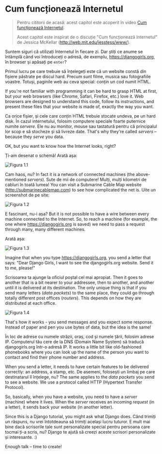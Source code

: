 # Cum funcționează Internetul

> Pentru cititorii de acasă: acest capitol este acoperit în video [Cum funcționează Internetul](https://www.youtube.com/watch?v=oM9yAA09wdc).
> 
> Acest capitol este inspirat de o discuție "Cum funcționează Internetul" de Jessica McKellar (http://web.mit.edu/jesstess/www/).

Suntem siguri că utilizați Internetul în fiecare zi. Dar știți ce anume se întâmplă când voi întroduceți o adresă, de exemplu, https://djangogirls.org, în browser și apăsați pe `enter`?

Primul lucru pe care trebuie să înțelegeți este că un website constă din fișiere păstrate pe discul hard. Precum sunt filme, musica sau fotografiile voastre. Totuși, paginile web au ceva special: conțin un cod numit HTML.

If you're not familiar with programming it can be hard to grasp HTML at first, but your web browsers (like Chrome, Safari, Firefox, etc.) love it. Web browsers are designed to understand this code, follow its instructions, and present these files that your website is made of, exactly the way you want.

Ca orice fișier, și cele care conțin HTML trebuie stocate undeva, pe un hard disk. În cazul internetului, folosim computere speciale foarte puternice numite *servere*. Ele nu au monitor, mouse sau tastatură pentru că principalul lor scop e să stocheze și să livreze date. That's why they're called *servers* – because they *serve* you data.

OK, but you want to know how the Internet looks, right?

Ți-am desenat o schemă! Arată așa:

![Figura 1.1](images/internet_1.png)

Cam haos, nu? In fact it is a network of connected machines (the above-mentioned *servers*). Sute de mii de computere! Mulți, mulți kilometri de cabluri în toată lumea! You can visit a Submarine Cable Map website (http://submarinecablemap.com) to see how complicated the net is. Uite un screenshot de pe site:

![Figura 1.2](images/internet_3.png)

E fascinant, nu-i așa? But it is not possible to have a wire between every machine connected to the Internet. So, to reach a machine (for example, the one where https://djangogirls.org is saved) we need to pass a request through many, many different machines.

Arată așa:

![Figura 1.3](images/internet_2.png)

Imagine that when you type https://djangogirls.org, you send a letter that says: "Dear Django Girls, I want to see the djangogirls.org website. Send it to me, please!"

Scrisoarea ta ajunge la oficiul poștal cel mai apropiat. Then it goes to another that is a bit nearer to your addressee, then to another, and another until it is delivered at its destination. The only unique thing is that if you send many letters (*data packets*) to the same place, they could go through totally different post offices (*routers*). This depends on how they are distributed at each office.

![Figura 1.4](images/internet_4.png)

That's how it works - you send messages and you expect some response. Instead of paper and pen you use bytes of data, but the idea is the same!

În loc de adrese cu numele străzii, oraș, cod și numele țării, folosim adrese IP. Computerul tău cere de la DNS (Domain Name System) să traducă djangogirls.org într-o adresă IP. It works a little bit like old-fashioned phonebooks where you can look up the name of the person you want to contact and find their phone number and address.

When you send a letter, it needs to have certain features to be delivered correctly: an address, a stamp, etc. De asemeni, folosești un limbaj pe care destinatarul îl înțelege, nu? The same applies to the *data packets* you send to see a website. We use a protocol called HTTP (Hypertext Transfer Protocol).

So, basically, when you have a website, you need to have a *server* (machine) where it lives. When the *server* receives an incoming *request* (in a letter), it sends back your website (in another letter).

Since this is a Django tutorial, you might ask what Django does. Când trimiți un răspuns, nu vrei întotdeauna să trimiți același lucru tuturor. E mult mai bine dacă scrisorile tale sunt personalizate special pentru persoana care tocmai ți-a scris, nu? Django te ajută să creezi aceste scrisori personalizate și interesante. :)

Enough talk – time to create!